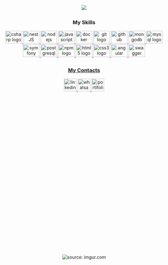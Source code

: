 <br></br>

<p align="center">
  <a href="https://main--cleiton-bp.netlify.app/"><img src="https://readme-typing-svg.herokuapp.com/?lines=Full-Stack Developer&font=Fira%0Code&center=true&width=440&height=45&size=35"></a>
</p>

##

<div align="center">
<h3> My Skills</h3>

<div align="center">
  <a href="https://docs.microsoft.com/en-us/dotnet/csharp/" target="_blank"><img src="https://cdn.jsdelivr.net/gh/devicons/devicon/icons/csharp/csharp-original.svg" height="40" width="52" alt="csharp logo"  />
  <a href="https://nestjs.com/" target="_blank"><img src="https://www.vectorlogo.zone/logos/nestjs/nestjs-icon.svg" height="40" width="52" alt="nestJS logo"  />
   <a href="https://nodejs.org/en/" target="_blank"><img src="https://cdn.jsdelivr.net/gh/devicons/devicon/icons/nodejs/nodejs-original.svg" height="40" width="52" alt="nodejs logo"  />
  <a href="https://www.javascript.com/" target="_blank"><img src="https://cdn.jsdelivr.net/gh/devicons/devicon/icons/javascript/javascript-original.svg" height="40" width="52" alt="javascript logo"  />
  <a href="https://www.docker.com/" target="_blank"><img src="https://cdn.jsdelivr.net/gh/devicons/devicon/icons/docker/docker-original.svg" height="40" width="52" alt="docker logo"  />
  <a href="https://git-scm.com/" target="_blank"><img src="https://cdn.jsdelivr.net/gh/devicons/devicon/icons/git/git-original.svg" height="40" width="52" alt="git logo"  />
  <a href="https://github.com/" target="_blank"><img src="https://cdn.jsdelivr.net/gh/devicons/devicon/icons/github/github-original.svg" height="40" width="52" alt="github logo"  />
  <a href="https://www.mongodb.com/" target="_blank"><img src="https://cdn.jsdelivr.net/gh/devicons/devicon/icons/mongodb/mongodb-original.svg" height="40" width="52" alt="mongodb logo"  />
  <a href="https://www.mysql.com/" target="_blank"><img src="https://cdn.jsdelivr.net/gh/devicons/devicon/icons/mysql/mysql-original.svg" height="40" width="52" alt="mysql logo"  />
  <a href="https://symfony.com" target="_blank"><img src="https://cdn.jsdelivr.net/gh/devicons/devicon/icons/symfony/symfony-original.svg" height="40" width="52" alt="symfony logo"  />
  <a href="https://www.postgresql.org/" target="_blank"><img src="https://cdn.jsdelivr.net/gh/devicons/devicon/icons/postgresql/postgresql-original.svg" height="40" width="52" alt="postgresql logo"  />
  <a href="https://www.npmjs.com/" target="_blank"><img src="https://cdn.jsdelivr.net/gh/devicons/devicon/icons/npm/npm-original-wordmark.svg" height="40" width="52" alt="npm logo"  />
  <a href="https://html.com/" target="_blank"><img src="https://cdn.jsdelivr.net/gh/devicons/devicon/icons/html5/html5-original.svg" height="40" width="52" alt="html5 logo"  />
  <a href="https://www.w3.org/Style/CSS/Overview.en.html" target="_blank"><img src="https://cdn.jsdelivr.net/gh/devicons/devicon/icons/css3/css3-original.svg" height="40" width="52" alt="css3 logo"  />
  <a href="https://angular.dev/" target="_blank"><img src="https://www.vectorlogo.zone/logos/angular/angular-icon.svg" height="40" width="52" alt="angular logo"  />
  <a href="https://swagger.io/" target="_blank"><img src="https://raw.githubusercontent.com/gilbarbara/logos/52addcaa18dfecb4df77f3ee0753dca6b98187ad/logos/swagger.svg" height="40" width="52" alt="swagger logo"  />
</div>

##

<div align="center">
<h3> My Contacts </h3>

<div align="center">
  <a href="https://www.linkedin.com/in/cleiton-pereira-249044240/" target="_blank">
    <img src="https://img.shields.io/static/v1?message=LinkedIn&logo=linkedin&label=&color=0077B5&logoColor=white&labelColor=&style=for-the-badge" height="40" alt="linkedin logo"  />
  </a>
   <a href="https://main--cleiton-bp.netlify.app/" target="_blank">
    <img src="https://img.shields.io/static/v1?message=Whatsapp&logo=whatsapp&label=&color=25D366&logoColor=white&labelColor=&style=for-the-badge" height="40" alt="whatsapp logo"  />
  </a>
   <a href="https://main--cleiton-bp.netlify.app/" target="_blank">
    <img src="https://img.shields.io/static/v1?message=portfolio&logo=telegram&label=&color=006666&logoColor=white&labelColor=&style=for-the-badge" height="40" alt="portifolio logo"  />
  </a>
</div>

##

<div align="center">
   <img height="500em" <a href="https://imgur.com/A6uiN0R"><img src="https://i.imgur.com/A6uiN0R.gif" title="source: imgur.com" /></a>
</div>

##
